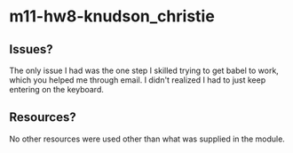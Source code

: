 # m11-hw8-knudson_christie

## Issues?
The only issue I had was the one step I skilled trying to get babel to work, which you helped me through email. I didn't realized I had to just keep entering on the keyboard.
## Resources?
No other resources were used other than what was supplied in the module.

